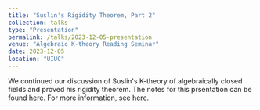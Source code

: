 ```yaml
---
title: "Suslin's Rigidity Theorem, Part 2"
collection: talks
type: "Presentation"
permalink: /talks/2023-12-05-presentation
venue: "Algebraic K-theory Reading Seminar"
date: 2023-12-05
location: "UIUC"
---
```


We continued our discussion of Suslin's K-theory of algebraically closed fields and proved his rigidity theorem. The notes for this prsentation can be found <a href = "../files/Suslin_s_K_theory_of_Algebraically_Closed_Fields.pdf">here</a>. For more information, see [here](https://jiantongliu.github.io/597K/). 
